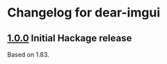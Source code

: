 # Changelog for dear-imgui

## [1.0.0] Initial Hackage release

Based on 1.83.

[1.0.0]: https://github.com/haskell-game/dear-imgui.hs/tree/v1.0.0
